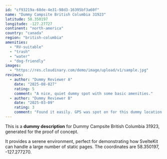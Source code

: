 ```yaml
---
id: "cf93219a-68de-4e31-98d3-16395bf3a60f"
name: "Dummy Campsite British Columbia 31923"
latitude: 58.350197
longitude: -127.27727
continent: "north-america"
country: "canada"
region: "british-columbia"
amenities:
  - "RV-suitable"
  - "trash"
  - "water"
  - "dog-friendly"
images:
  - "https://res.cloudinary.com/demo/image/upload/v1/sample.jpg"
reviews:
  - author: "Dummy Reviewer A"
    date: "2025-08-027"
    rating: 5
    comment: "A nice, quiet dummy spot with some basic amenities."
  - author: "Dummy Reviewer B"
    date: "2025-03-09"
    rating: 3
    comment: "Found it easily. GPS was spot on for this dummy location."
---
```


This is a **dummy description** for Dummy Campsite British Columbia 31923, generated for the proof of concept.

It provides a serene environment, perfect for demonstrating how SvelteKit can handle a large number of static pages. The coordinates are 58.350197, -127.277270.
